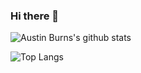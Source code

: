 ### Hi there 👋

![Austin Burns's github stats](https://github-readme-stats.vercel.app/api?username=austinburns&count_private=true&show_icons=true&theme=radical)

![Top Langs](https://github-readme-stats.vercel.app/api/top-langs/?username=austinburns&count_private=true&show_icons=true&theme=radical)

<!--
**AustinBurns/austinburns** is a ✨ _special_ ✨ repository because its `README.md` (this file) appears on your GitHub profile.

Here are some ideas to get you started:

- 🔭 I’m currently working on ...
- 🌱 I’m currently learning ...
- 👯 I’m looking to collaborate on ...
- 🤔 I’m looking for help with ...
- 💬 Ask me about ...
- 📫 How to reach me: ...
- 😄 Pronouns: ...
- ⚡ Fun fact: ...
-->
